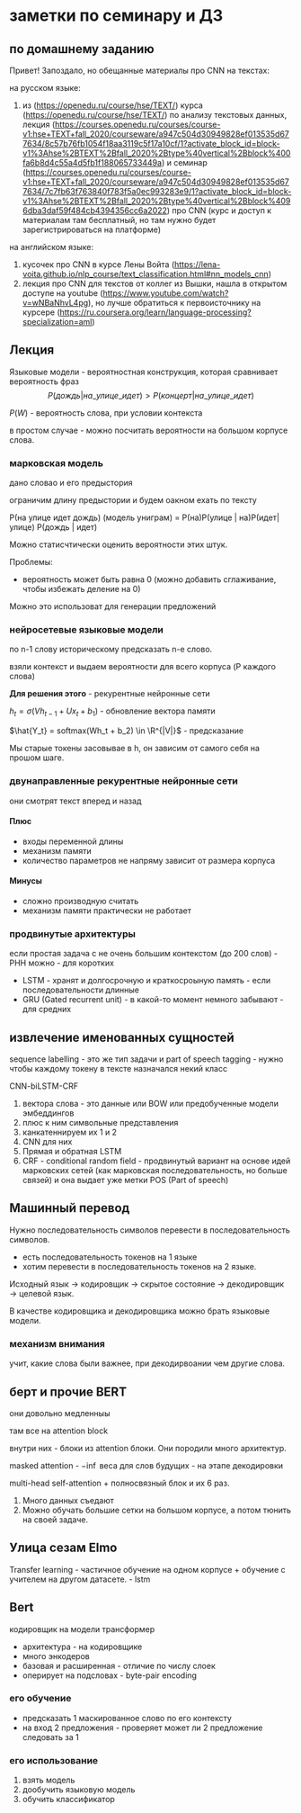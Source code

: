 # заметки по семинару и ДЗ

## по домашнему заданию

Привет! Запоздало, но обещанные материалы про CNN на текстах:

на русском языке:

1. из (<https://openedu.ru/course/hse/TEXT/>) курса (<https://openedu.ru/course/hse/TEXT/>) по анализу текстовых данных, лекция (<https://courses.openedu.ru/courses/course-v1:hse+TEXT+fall_2020/courseware/a947c504d30949828ef013535d677634/8c57b76fb1054f18aa3119c5f17a10cf/1?activate_block_id=block-v1%3Ahse%2BTEXT%2Bfall_2020%2Btype%40vertical%2Bblock%400fa6b8d4c55a4d5fb1f188065733449a>) и семинар (<https://courses.openedu.ru/courses/course-v1:hse+TEXT+fall_2020/courseware/a947c504d30949828ef013535d677634/7c7fb63f763840f783f5a0ec993283e9/1?activate_block_id=block-v1%3Ahse%2BTEXT%2Bfall_2020%2Btype%40vertical%2Bblock%4096dba3daf59f484cb4394356cc6a2022>) про CNN (курс и доступ к материалам там бесплатный, но там нужно будет зарегистрироваться на платформе)

на английском языке:

1. кусочек про CNN в курсе Лены Войта (<https://lena-voita.github.io/nlp_course/text_classification.html#nn_models_cnn>)
2. лекция про CNN для текстов от коллег из Вышки, нашла в открытом доступе на youtube (<https://www.youtube.com/watch?v=wNBaNhvL4pg>), но лучше обратиться к первоисточнику на курсере (<https://ru.coursera.org/learn/language-processing?specialization=aml>)

## Лекция

Языковые модели - вероятностная конструкция, которая сравнивает вероятность фраз $$ P(дождь | на\_улице\_идет ) > P(концерт | на\_улице\_идет )$$

$P(W)$  - вероятность слова, при условии контекста

в простом случае - можно посчитать вероятности на большом корпусе слова.

### марковская модель

дано словао и его предыстория

ограничим длину предыстории и будем оакном ехать по тексту

P(на улице идет дождь) (модель униграм) = P(на)P(улице | на)P(идет| улице) P(дождь | идет)

Можно статисчтически оценить вероятности этих штук.

Проблемы:

* вероятность может быть равна 0 (можно добавить сглаживание, чтобы избежать деление на 0)

Можно это использоват для генерации предложений

### нейросетевые языковые модели

по n-1 слову историческому предсказать n-е слово.

взяли контекст и выдаем вероятности для всего корпуса (P каждого слова)

**Для решения этого** - рекурентные нейронные сети

$h_t = \sigma(Vh_{t-1} +Ux_t +b_1)$ - обновление вектора памяти

$\hat{Y_t} = softmax(Wh_t + b_2) \in \R^{|V|}$ - предсказание

Мы старые токены засовывае в h, он зависим от самого себя на прошом шаге.

### двунаправленные рекурентные нейронные сети

они смотрят текст вперед и назад

#### **Плюс**

* входы переменной длины
* механизм памяти
* количество параметров не напряму зависит от размера корпуса

#### **Минусы**

* сложно производную считать
* механизм памяти практически не работает

### продвинутые архитектуры

если простая задача с не очень большим контекстом (до 200 слов) - РНН можно - для коротких

* LSTM - хранят и долгосрочную и краткосроыную память - если последовательности длинные
* GRU (Gated recurrent unit) - в какой-то момент немного забывают - для средних

## извлечение именованных сущностей

sequence labelling - это же тип задачи и part of speech tagging - нужно чтобы каждому токену в тексте назначался некий класс

CNN-biLSTM-CRF

1. вектора слова -  это данные или BOW или предобученные модели эмбеддингов
2. плюс к ним символьные представления
3. канкатеннируем их 1 и 2
4. CNN для них
5. Прямая и обратная LSTM
6. CRF - conditional random field - продвинутый вариант на основе идей марковских сетей (как марковская последовательность, но больше связей) и она выдает уже метки POS (Part of speech)

## Машинный перевод

Нужно последовательность символов перевести в последовательность символов.

* есть последовательность токенов на 1 языке
* хотим перевести в последовательность токенов на 2 языке.

Исходный язык $\rightarrow$ кодировщик $\rightarrow$ скрытое состояние $\rightarrow$ декодировщик $\rightarrow$ целевой язык.

В качестве кодировщика и декодировщика можно брать языковые модели.

### механизм внимания

учит, какие слова были важнее, при декодирвоании чем другие слова.

## берт и прочие BERT

они довольно медленныы

там все на attention block

внутри них - блоки из attention блоки. Они породили много архитектур.

masked attention - $-\inf$ веса для слов будущих - на этапе декодировки

multi-head self-attention + полносвязный блок и их 6 раз.

1. Много данных съедают
2. Можно обучать большие сетки на большом корпусе, а потом тюнить на своей задаче.

## Улица сезам Elmo

Transfer learning - частичное обучение на одном корпусе + обучение с учителем на другом датасете. - lstm

## Bert

кодировщик на модели трансформер 

* архитектура - на кодировщике
* много энкодеров
* базовая и расширенная - отличие по числу слоек
* оперирует на подсловах - byte-pair encoding

### его обучение

* предсказать 1 маскированное слово по его контексту
* на вход 2 предложения - проверяет может ли 2 предложение следовать за 1

### его использование

1. взять модель
2. дообучить языковую модель
3. обучить классификатор


